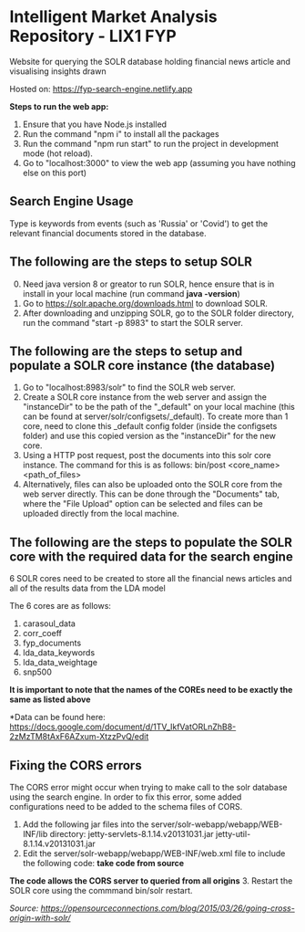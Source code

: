 # Intelligent Market Analysis Repository - LIX1 FYP

Website for querying the SOLR database holding financial news article and visualising insights drawn

Hosted on: https://fyp-search-engine.netlify.app

**Steps to run the web app:**

1. Ensure that you have Node.js installed
2. Run the command "npm i" to install all the packages
3. Run the command "npm run start" to run the project in development mode (hot reload).
4. Go to "localhost:3000" to view the web app (assuming you have nothing else on this port) 

## Search Engine Usage
Type is keywords from events (such as 'Russia' or 'Covid') to get the relevant financial documents stored in the database. 

## The following are the steps to setup SOLR
0. Need java version 8 or greator to run SOLR, hence ensure that is in install in your local machine (run command <b>java -version</b>)
1. Go to https://solr.apache.org/downloads.html to download SOLR.
2. After downloading and unzipping SOLR, go to the SOLR folder directory, run the command "start -p 8983" to start the SOLR server. 

## The following are the steps to setup and populate a SOLR core instance (the database)
1. Go to "localhost:8983/solr" to find the SOLR web server.
2. Create a SOLR core instance from the web server and assign the "instanceDir" to be the path of the "_default" on your local machine (this can be found at server/solr/configsets/_default). To create more than 1 core, need to clone this _default config folder (inside the configsets folder) and use this copied version as the "instanceDir" for the new core. 
3. Using a HTTP post request, post the documents into this solr core instance. The command for this is as follows: 
    bin/post <core_name> <path_of_files>
4. Alternatively, files can also be uploaded onto the SOLR core from the web server directly. This can be done through the "Documents" tab, where the "File Upload" option can be selected and files can be uploaded directly from the local machine. 

## The following are the steps to populate the SOLR core with the required data for the search engine
6 SOLR cores need to be created to store all the financial news articles and all of the results data from the LDA model

The 6 cores are as follows:
1. carasoul_data
2. corr_coeff
3. fyp_documents
4. lda_data_keywords
5. lda_data_weightage
6. snp500

**It is important to note that the names of the COREs need to be exactly the same as listed above**

*Data can be found here: https://docs.google.com/document/d/1TV_IkfVatORLnZhB8-2zMzTM8tAxF6AZxum-XtzzPvQ/edit

## Fixing the CORS errors
The CORS error might occur when trying to make call to the solr database using the search engine. 
In order to fix this error, some added configurations need to be added to the schema files of CORS.
1. Add the following jar files into the server/solr-webapp/webapp/WEB-INF/lib directory:
    jetty-servlets-8.1.14.v20131031.jar
    jetty-util-8.1.14.v20131031.jar
2. Edit the server/solr-webapp/webapp/WEB-INF/web.xml file to include the following code: **take code from source** 

**The code allows the CORS server to queried from all origins**
3. Restart the SOLR core using the commmand bin/solr restart.

*Source: https://opensourceconnections.com/blog/2015/03/26/going-cross-origin-with-solr/* 
